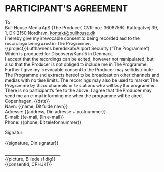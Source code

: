 # PARTICIPANT'S AGREEMENT

To
<br />
Bull House Media ApS (The Producer)
CVR-no.: 36087560, Kattegatvej 39, 1, DK-2150 Nordhavn, kontakt@bullhouse.dk
<br />
I hereby give my irrevocable consent to being recorded and to the recordings being used in The Programme:
<br />
{{project}}Lufthavnens beredskab/Airport Security (”The Programme”)
<br />
Which is produced for Discovery/Kanal5 in Denmark.
<br />
I accept that the recordings can be edited, however not manipulated, but also that the Producer is not obliged to include me in The Programme.
<br />
Further I give my irrevocable consent to the Producer may sell/distribute The Programme and extracts hereof to be broadcast on other channels and medias with no time limits. The recordings may also be used to market The Programme by those channels or tv stations who will buy the programme.
<br />
There is no participant’s fee to the above. I agree that the Producer may send me an e-mail informing me when the programme will be aired.
<br />
Copenhagen, {{date}}
<br />
Navn: {{name, Dit fulde navn}}<br />
Adresse: {{address, Din adresse + postnummer}}<br />
E-mail: {{e-mail, Din e-mail}}<br />
Phone: {{phone, Dit telefonnummer}}<br />
<br />
Signatur:<br />
<br />
{{signature, Din signatur}}<br /><br />
____________________________<br />
{{picture, Billede af dig}}<br />
{{consentid, CPHUK1}}